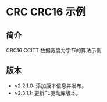 # CRC CRC16 示例
## 简介
CRC16 CCITT 数据宽度为字节的算法示例

## 版本
- v2.2.1.0: 添加版本信息并发布。
- v2.3.1.1: 更新FL驱动库版本。

